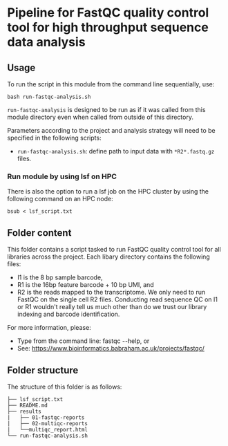 # Pipeline for FastQC quality control tool for high throughput sequence data analysis

## Usage

To run the script in this module from the command line sequentially, use:

```
bash run-fastqc-analysis.sh
```

`run-fastqc-analysis` is designed to be run as if it was called from this module directory even when called from outside of this directory.

Parameters according to the project and analysis strategy will need to be specified in the following scripts:
- `run-fastqc-analysis.sh`: define path to input data with `*R2*.fastq.gz` files.


### Run module by using lsf on HPC

There is also the option to run a lsf job on the HPC cluster by using the following command on an HPC node:

```
bsub < lsf_script.txt
```


## Folder content
This folder contains a script tasked to run FastQC quality control tool for all libraries across the project.
Each libary directory contains the following files:
- I1 is the 8 bp sample barcode, 
- R1 is the 16bp feature barcode + 10 bp UMI, and 
- R2 is the reads mapped to the transcriptome.
We only need to run FastQC on the single cell R2 files. Conducting read sequence QC on I1 or R1 wouldn't really tell us much other than do we trust our library indexing and barcode identification.

For more information, please:
- Type from the command line: fastqc --help, or
- See: https://www.bioinformatics.babraham.ac.uk/projects/fastqc/ 

## Folder structure 

The structure of this folder is as follows:

```
├── lsf_script.txt
├── README.md
├── results
|   ├── 01-fastqc-reports
|   ├── 02-multiqc-reports
|   └──multiqc_report.html
└── run-fastqc-analysis.sh
```

